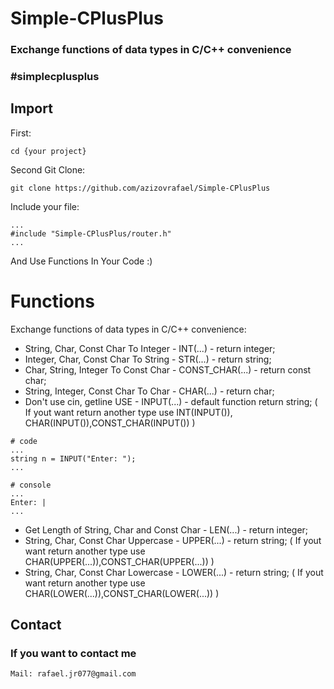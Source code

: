 # Simple-CPlusPlus
### Exchange functions of data types in C/C++ convenience

### #simplecplusplus

## Import

First:
```
cd {your project}
```

Second Git Clone:
```
git clone https://github.com/azizovrafael/Simple-CPlusPlus
```

Include your file:
```
...
#include "Simple-CPlusPlus/router.h"
...
```

And Use Functions In Your Code :)


# Functions
Exchange functions of data types in C/C++ convenience:
- String, Char, Const Char To Integer - INT(...) - return integer;
- Integer, Char, Const Char To String - STR(...) - return string;
- Char, String, Integer To Const Char - CONST_CHAR(...) - return const char;
- String, Integer, Const Char To Char - CHAR(...) - return char;
- Don't use cin, getline USE - INPUT(...) - default function return string; ( If yout want return another type use INT(INPUT()), CHAR(INPUT()),CONST_CHAR(INPUT()) )
```
# code
...
string n = INPUT("Enter: ");
...

# console
...
Enter: |
...
```
- Get Length of String, Char and Const Char - LEN(...) - return integer;
- String, Char, Const Char Uppercase - UPPER(...) - return string; ( If yout want return another type use CHAR(UPPER(...)),CONST_CHAR(UPPER(...)) )
- String, Char, Const Char Lowercase - LOWER(...) - return string; ( If yout want return another type use CHAR(LOWER(...)),CONST_CHAR(LOWER(...)) )

## Contact
### If you want to contact me
```
Mail: rafael.jr077@gmail.com
```
